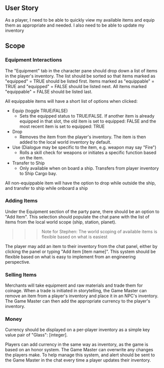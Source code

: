 
## User Story

As a player, I need to be able to quickly view my available items and equip them as appropriate and needed. I also need to be able to update my inventory 
## Scope

### Equipment Interactions
The "Equipment" tab in the character pane should drop down a list of items in the player's inventory. The list should be sorted so that items marked as "equipped" = TRUE should be listed first. Items marked as "equippable" = TRUE and "equipped" = FALSE should be listed next. All items marked "equippable" = FALSE should be listed last.

All equippable items will have a short list of options when clicked:

- Equip (toggle TRUE/FALSE)
	- Sets the equipped status to TRUE/FALSE. If another item is already equipped in that slot, the old item is set to equipped: FALSE and the most recent item is set to equipped: TRUE
- Drop
	- Removes the item from the player's inventory. The item is then added to the local world inventory by default.
- Use (Dialogue may be specific to the item, e.g. weapon may say "Fire")
	- Rolls a skill check for weapons or initiates a specific function based on the item. 
- Transfer to Ship
	- Only available when on board a ship. Transfers from player inventory to Ship Cargo bay.

All non-equippable item will have the option to drop while outside the ship, and transfer to ship while onboard a ship

### Adding Items
Under the Equipment section of the party pane, there should be an option to "Add Item". This selection should populate the chat pane with the list of items from the local world scope (ship, station, planet). 

>>> Note for Stephen: The world scoping of available items is flexible based on what is easiest

The player may add an item to their inventory from the chat panel, either by clicking the panel or typing "Add item [item name]". This system should be flexible based on what is easy to implement from an engineering perspective.

### Selling Items
Merchants will take equipment and raw materials and trade them for coinage. When a trade is initiated in storytelling, the Game Master can remove an item from a player's inventory and place it in an NPC's inventory. The Game Master can then add the appropriate currency to the player's inventory.

### Money
Currency should be displayed on a per-player inventory as a simple key value pair of "Glass": [integer]. 

Players can add currency in the same way as inventory, as the game is based on an honor system. The Game Master can overwrite any changes the players make. To help manage this system, and alert should be sent to the Game Master in the chat every time a player updates their inventory.




